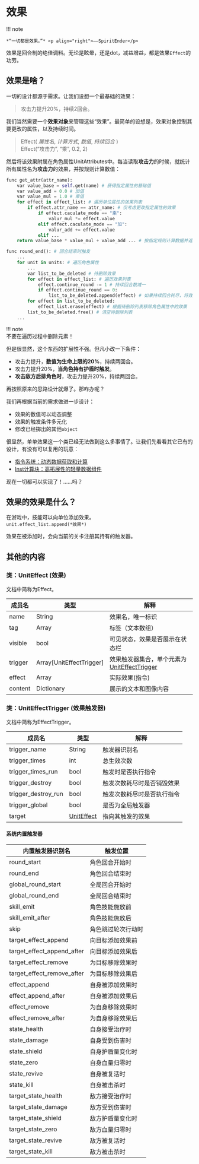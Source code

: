 # 效果
!!! note

    *“一切都是效果。”* <p align="right">——SpiritEnder</p>

效果是回合制的绝佳调料。无论是眩晕，还是dot，减益增益，都是效果`Effect`的功劳。

## 效果是啥？

一切的设计都源于需求。让我们设想一个最基础的效果：

> 攻击力提升20%，持续2回合。

我们当然需要一个**效果对象**来管理这些“效果”。最简单的设想是，效果对象控制其要更改的属性，以及持续时间。

> Effect( *属性名*, *计算方式*, *数值*, *持续回合* )  
> Effect(“攻击力”, “乘”, 0.2, 2)

然后将该效果附属在角色属性UnitAttributes中。每当读取**攻击力**的时候，就统计所有属性名为**攻击力**的效果，并按规则计算数值：

```py
func get_attr(attr_name):
    var value_base = self.get(name) # 获得指定属性的基础值
    var value_add = 0.0 # 加值
    var value_mul = 1.0 # 乘值
    for effect in effect_list: # 遍历单位属性的效果列表
        if effect.attr_name == attr_name: # 仅考虑更改指定属性的效果 
            if effect.caculate_mode == "乘":
                valur_mul *= effect.value
            elif effect.caculate_mode == "加":
                valur_add += effect.value
            elif ...
    return value_base * value_mul + value_add ... # 按指定规则计算数据并返回

func round_end(): # 回合结束时触发
    ...
    for unit in units: # 遍历角色属性
        ...
        var list_to_be_deleted # 待删除效果
        for effect in effect_list: # 遍历效果列表
            effect.continue_round -= 1 # 持续回合数减一
            if effect.continue_round == 0:
                list_to_be_deleted.append(effect) # 如果持续回合耗尽，将效果标记为待删除
        for effect in list_to_be_deleted:
            effect_list.erase(effect) # 根据待删除列表移除角色属性中的效果
        list_to_be_deleted.free() # 清空待删除列表
    ...
```

!!! note  
    不要在遍历过程中删除元素！

但是很显然，这个东西的扩展性不强。但凡小改一下条件：

- 攻击力提升，**数值为生命上限的20%**，持续两回合。
- 攻击力提升20%，**当角色持有护盾时触发**。
- **攻击敌方后排角色时**，攻击力提升20%，持续两回合。

再按照原来的思路设计就爆了。那咋办呢？

我们再根据当前的需求做进一步设计：

- 效果的数值可以动态调整
- 效果的触发条件多元化
- 修改已经掷出的其他`object`

很显然，单单效果这一个类已经无法做到这么多事情了。让我们先看看其它已有的设计，有没有可以复用的玩意：

- [指令系统：动态数据获取和计算](command_system.md#指令系统)
- [Inst计算块：高拓展性的轻量数据组件](unit_attribute.md#类inst)

现在一切都可以实现了！……吗？


## 效果的效果是什么？

在游戏中，技能可以向单位添加效果。  
`unit.effect_list.append(*效果*)`

效果在被添加时，会向当前的关卡注册其持有的触发器。

## 其他的内容


### 类：UnitEffect (效果)

文档中简称为Effect。

成员名|类型|解释
---|---|---
name |String | 效果名，唯一标识
tag |Array | 标签（文本数组）
visible |bool | 可见状态，效果是否展示在状态栏
trigger |Array[UnitEffectTrigger] | 效果触发器集合，单个元素为[UnitEffectTrigger](#类uniteffecttrigger-效果触发器)
effect |Array | 实际效果(指令)
content |Dictionary | 展示的文本和图像内容

### 类：UnitEffectTrigger (效果触发器)

文档中简称为EffectTrigger。

成员名|类型|解释
---|---|---
trigger_name |String | 触发器识别名
trigger_times |int | 总生效次数
trigger_times_run |bool | 触发时是否执行指令
trigger_destroy |bool | 触发次数耗尽时是否销毁效果
trigger_destroy_run| bool | 触发次数耗尽时是否执行指令
trigger_global |bool | 是否为全局触发器
target |[UnitEffect](#类uniteffect-效果) | 指向其触发的效果

#### 系统内置触发器

内置触发器识别名|触发位置
---|---
 round_start| 角色回合开始时
 round_end| 角色回合结束时
 global_round_start| 全局回合开始时
 global_round_end| 全局回合结束时
 skill_emit| 角色技能施放前
 skill_emit_after| 角色技能施放后
 skip| 角色跳过轮次行动时
 target_effect_append| 向目标添加效果前
 target_effect_append_after| 向目标添加效果后
 target_effect_remove| 为目标移除效果时
 target_effect_remove_after| 为目标移除效果后
 effect_append| 自身被添加效果时
 effect_append_after| 自身被添加效果后
 effect_remove| 为自身移除效果时
 effect_remove_after| 为自身移除效果后
 state_health| 自身接受治疗时
 state_damage| 自身受到伤害时
 state_shield| 自身护盾量变化时
 state_zero| 自身血量归零时
 state_revive| 自身被复活时
 state_kill| 自身被击杀时
 target_state_health| 敌方接受治疗时
 target_state_damage| 敌方受到伤害时
 target_state_shield|敌方护盾量变化时
 target_state_zero| 敌方血量归零时
 target_state_revive| 敌方被复活时
 target_state_kill| 敌方被击杀时 